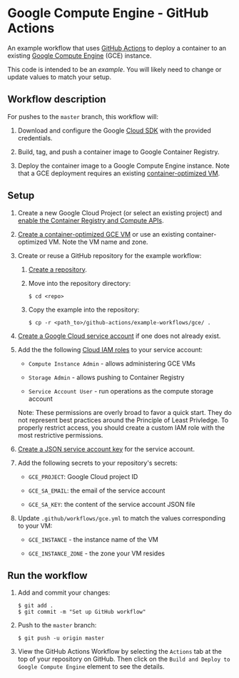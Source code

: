 # Google Compute Engine - GitHub Actions

An example workflow that uses [GitHub Actions][actions] to deploy a container to
an existing [Google Compute Engine][gce] (GCE) instance.

This code is intended to be an _example_. You will likely need to change or
update values to match your setup.

## Workflow description

For pushes to the `master` branch, this workflow will:

1.  Download and configure the Google [Cloud SDK][sdk] with the provided
    credentials.

1.  Build, tag, and push a container image to Google Container Registry.

1.  Deploy the container image to a Google Compute Engine instance. Note that a
    GCE deployment requires an existing [container-optimized VM][create-vm].

## Setup

1.  Create a new Google Cloud Project (or select an existing project) and
    [enable the Container Registry and Compute APIs](https://console.cloud.google.com/flows/enableapi?apiid=containerregistry.googleapis.com,compute.googleapis.com).

1.  [Create a container-optimized GCE VM][create-vm] or use an existing
    container-optimized VM. Note the VM name and zone.

1.  Create or reuse a GitHub repository for the example workflow:

    1.  [Create a repository](https://help.github.com/en/github/creating-cloning-and-archiving-repositories/creating-a-new-repository).

    1.  Move into the repository directory:

        ```
        $ cd <repo>
        ```

    1.  Copy the example into the repository:

        ```
        $ cp -r <path_to>/github-actions/example-workflows/gce/ .
        ```

1.  [Create a Google Cloud service account][create-sa] if one does not already
    exist.

1.  Add the the following [Cloud IAM roles][roles] to your service account:

    - `Compute Instance Admin` - allows administering GCE VMs

    - `Storage Admin` - allows pushing to Container Registry

    - `Service Account User` - run operations as the compute storage account

    Note: These permissions are overly broad to favor a quick start. They do not
    represent best practices around the Principle of Least Privledge. To
    properly restrict access, you should create a custom IAM role with the most
    restrictive permissions.

1.  [Create a JSON service account key][create-key] for the service account.

1.  Add the following secrets to your repository's secrets:

    - `GCE_PROJECT`: Google Cloud project ID

    - `GCE_SA_EMAIL`: the email of the service account

    - `GCE_SA_KEY`: the content of the service account JSON file

1.  Update `.github/workflows/gce.yml` to match the values corresponding to your
    VM:

    - `GCE_INSTANCE` - the instance name of the VM

    - `GCE_INSTANCE_ZONE` - the zone your VM resides


## Run the workflow

1.  Add and commit your changes:

    ```text
    $ git add .
    $ git commit -m "Set up GitHub workflow"
    ```

1.  Push to the `master` branch:

    ```text
    $ git push -u origin master
    ```

1.  View the GitHub Actions Workflow by selecting the `Actions` tab at the top
    of your repository on GitHub. Then click on the `Build and Deploy to Google
    Compute Engine` element to see the details.

[actions]: https://help.github.com/en/categories/
[gce]: https://cloud.google.com/compute
[create-sa]: https://cloud.google.com/iam/docs/creating-managing-service-accounts
[create-key]: https://cloud.google.com/iam/docs/creating-managing-service-account-keys
[create-vm]: https://cloud.google.com/container-optimized-os/docs/how-to/create-configure-instance
[sdk]: https://cloud.google.com/sdk
[secrets]: https://help.github.com/en/actions/automating-your-workflow-with-github-actions/creating-and-using-encrypted-secrets
[roles]: https://cloud.google.com/iam/docs/granting-roles-to-service-accounts#granting_access_to_a_service_account_for_a_resource
